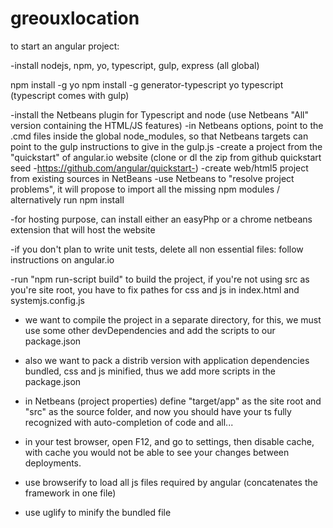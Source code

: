# greouxlocation

to start an angular project:

-install nodejs, npm, yo, typescript, gulp, express (all global)

npm install -g yo
npm install -g generator-typescript
yo typescript
(typescript comes with gulp)

-install the Netbeans plugin for Typescript and node (use Netbeans "All" version containing the HTML/JS features)
-in Netbeans options, point to the .cmd files inside the global node_modules, so that Netbeans targets can point to the gulp instructions to give in the gulp.js
-create a project from the "quickstart" of angular.io website (clone or dl the zip from github quickstart seed -https://github.com/angular/quickstart-)
-create web/html5 project from existing sources in NetBeans
-use Netbeans to "resolve project problems", it will  propose to import all the missing npm modules / alternatively run npm install

-for hosting purpose, can install either an easyPhp or a chrome netbeans extension that will host the website

-if you don't plan to write unit tests, delete all non essential files: follow instructions on angular.io

-run "npm run-script build" to build the project, if you're not using src as you're site root, you have to fix pathes for css and js in index.html and systemjs.config.js

- we want to compile the project in a separate directory, for this, we must use some other devDependencies and add the scripts to our package.json
- also we want to pack a distrib version with application dependencies bundled, css and js minified, thus we add more scripts in the package.json

- in Netbeans (project properties) define "target/app" as the site root and "src" as the source folder, 
and now you should have your ts fully recognized with auto-completion of code and all...

- in your test browser, open F12, and go to settings, then disable cache, with cache you would not be able to see your changes between deployments.

- use browserify to load all js files required by angular (concatenates the framework in one file)
- use uglify to minify the bundled file

